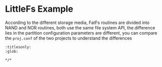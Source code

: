 # LittleFs Example

According to the different storage media, FatFs routines are divided into NAND and NOR routines, both use the same file system API, the difference lies in the partition configuration parameters are different, you can compare the `proj.conf` of the two projects to understand the differences

```{toctree}
:titlesonly:
:glob:

*/*

```

